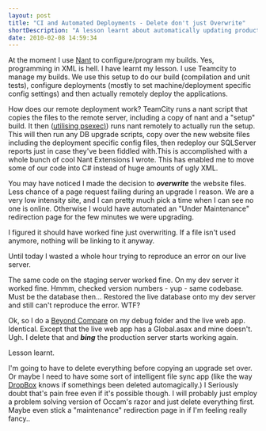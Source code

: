 ```yaml
---
layout: post
title: "CI and Automated Deployments - Delete don't just Overwrite"
shortDescription: "A lesson learnt about automatically updating production sites"
date: 2010-02-08 14:59:34
---
```

At the moment I use [Nant](http://nant.sourceforge.net/) to configure/program my builds. Yes, programming in XML is hell. I have learnt my lesson. I use Teamcity to manage my builds. We use this setup to do our build (compilation and unit tests), configure deployments (mostly to set machine/deployment specific config settings) and then actually remotely deploy the applications.

How does our remote deployment work? TeamCity runs a nant script that copies the files to the remote server, including a copy of nant and a "setup" build. It then ([utilising psexec](http://technet.microsoft.com/en-us/sysinternals/bb897553.aspx)[)](http://technet.microsoft.com/en-us/sysinternals/bb897553.aspx)) runs nant remotely to actually run the setup. This will then run any DB upgrade scripts, copy over the new website files including the deployment specific config files, then redeploy our SQLServer reports just in case they've been fiddled with.This is accomplished with a whole bunch of cool Nant Extensions I wrote. This has enabled me to move some of our code into C# instead of huge amounts of ugly XML.

You may have noticed I made the decision to **_overwrite_** the website files. Less chance of a page request failing during an upgrade I reason. We are a very low intensity site, and I can pretty much pick a time when I can see no one is online. Otherwise I would have automated an "Under Maintenance" redirection page for the few minutes we were upgrading.

I figured it should have worked fine just overwriting. If a file isn't used anymore, nothing will be linking to it anyway.

Until today I wasted a whole hour trying to reproduce an error on our live server.

The same code on the staging server worked fine. On my dev server it worked fine. Hmmm, checked version numbers - yup - same codebase. Must be the database then... Restored the live database onto my dev server and still can't reproduce the error. WTF?

Ok, so I do a [Beyond Compare](http://www.scootersoftware.com/) on my debug folder and the live web app. Identical. Except that the live web app has a Global.asax and mine doesn't. Ugh. I delete that and ***bing*** the production server starts working again.

Lesson learnt.

I'm going to have to delete everything before copying an upgrade set over. Or maybe I need to have some sort of intelligent file sync app (like the way [DropBox](https://www.dropbox.com/) knows if somethings been deleted automagically.) I Seriously doubt that's pain free even if it's possible though. I will probably just employ a problem solving version of Occam's razor and just delete everything first. Maybe even stick a "maintenance" redirection page in if I'm feeling really fancy..